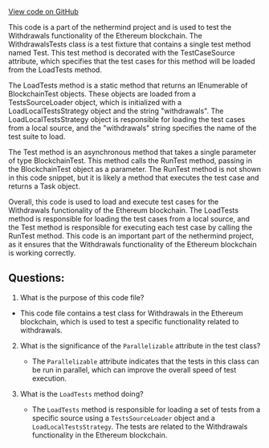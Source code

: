 [View code on GitHub](https://github.com/nethermindeth/nethermind/Ethereum.Blockchain.Block.Test/WithdrawalsTests.cs)

This code is a part of the nethermind project and is used to test the Withdrawals functionality of the Ethereum blockchain. The WithdrawalsTests class is a test fixture that contains a single test method named Test. This test method is decorated with the TestCaseSource attribute, which specifies that the test cases for this method will be loaded from the LoadTests method.

The LoadTests method is a static method that returns an IEnumerable of BlockchainTest objects. These objects are loaded from a TestsSourceLoader object, which is initialized with a LoadLocalTestsStrategy object and the string "withdrawals". The LoadLocalTestsStrategy object is responsible for loading the test cases from a local source, and the "withdrawals" string specifies the name of the test suite to load.

The Test method is an asynchronous method that takes a single parameter of type BlockchainTest. This method calls the RunTest method, passing in the BlockchainTest object as a parameter. The RunTest method is not shown in this code snippet, but it is likely a method that executes the test case and returns a Task object.

Overall, this code is used to load and execute test cases for the Withdrawals functionality of the Ethereum blockchain. The LoadTests method is responsible for loading the test cases from a local source, and the Test method is responsible for executing each test case by calling the RunTest method. This code is an important part of the nethermind project, as it ensures that the Withdrawals functionality of the Ethereum blockchain is working correctly.
## Questions: 
 1. What is the purpose of this code file?
   - This code file contains a test class for Withdrawals in the Ethereum blockchain, which is used to test a specific functionality related to withdrawals.

2. What is the significance of the `Parallelizable` attribute in the test class?
   - The `Parallelizable` attribute indicates that the tests in this class can be run in parallel, which can improve the overall speed of test execution.

3. What is the `LoadTests` method doing?
   - The `LoadTests` method is responsible for loading a set of tests from a specific source using a `TestsSourceLoader` object and a `LoadLocalTestsStrategy`. The tests are related to the Withdrawals functionality in the Ethereum blockchain.